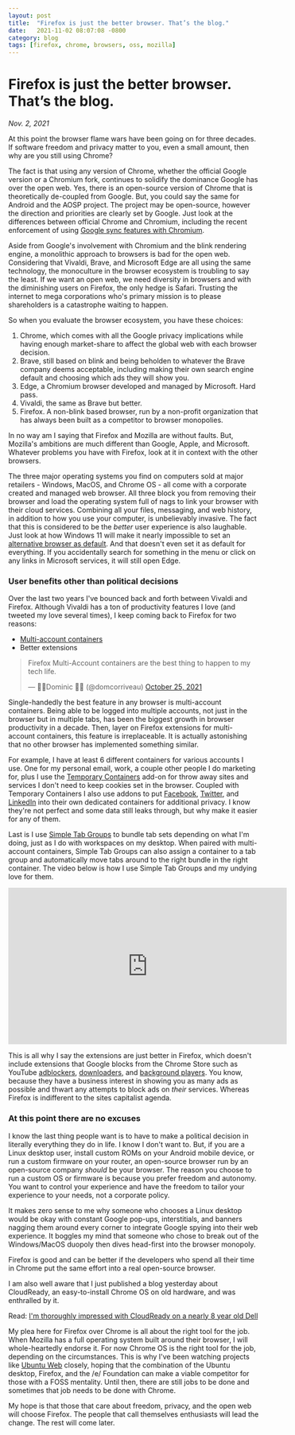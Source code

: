 ```yaml
---
layout: post
title:  "Firefox is just the better browser. That’s the blog."
date:   2021-11-02 08:07:08 -0800
category: blog
tags: [firefox, chrome, browsers, oss, mozilla]
---
```

# Firefox is just the better browser. That’s the blog.
*Nov. 2, 2021*  

At this point the browser flame wars have been going on for three decades. If software freedom and privacy matter to you, even a small amount, then why are you still using Chrome?

The fact is that using any version of Chrome, whether the official Google version or a Chromium fork, continues to solidify the dominance Google has over the open web. Yes, there is an open-source version of Chrome that is theoretically de-coupled from Google. But, you could say the same for Android and the AOSP project. The project may be open-source, however the direction and priorities are clearly set by Google. Just look at the differences between official Chrome and Chromium, including the recent enforcement of using [Google sync features with Chromium](https://blog.chromium.org/2021/01/limiting-private-api-availability-in.html).

Aside from Google's involvement with Chromium and the blink rendering engine, a monolithic approach to browsers is bad for the open web. Considering that Vivaldi, Brave, and Microsoft Edge are all using the same technology, the monoculture in the browser ecosystem is troubling to say the least. If we want an open web, we need diversity in browsers and with the diminishing users on Firefox, the only hedge is Safari. Trusting the internet to mega corporations who's primary mission is to please shareholders is a catastrophe waiting to happen. 

So when you evaluate the browser ecosystem, you have these choices:
1. Chrome, which comes with all the Google privacy implications while having enough market-share to affect the global web with each browser decision.
2. Brave, still based on blink and being beholden to whatever the Brave company deems acceptable, including making their own search engine default and choosing which ads they will show you.
3. Edge, a Chromium browser developed and managed by Microsoft. Hard pass.
4. Vivaldi, the same as Brave but better.
5. Firefox. A non-blink based browser, run by a non-profit organization that has always been built as a competitor to browser monopolies.

In no way am I saying that Firefox and Mozilla are without faults. But, Mozilla's ambitions are much different than Google, Apple, and Microsoft. Whatever problems you have with Firefox, look at it in context with the other browsers.

The three major operating systems you find on computers sold at major retailers - Windows, MacOS, and Chrome OS - all come with a corporate created and managed web browser. All three block you from removing their browser and load the operating system full of nags to link your browser with their cloud services. Combining all your files, messaging, and web history, in addition to how you use your computer, is unbelievably invasive. The fact that this is considered to be the *better* user experience is also laughable. Just look at how Windows 11 will make it nearly impossible to set an [alternative browser as default](https://www.theverge.com/22714629/windows-11-microsoft-browser-edge-chrome-firefox). And that doesn't even set it as default for everything. If you accidentally search for something in the menu or click on any links in Microsoft services, it will still open Edge. 

### User benefits other than political decisions
Over the last two years I've bounced back and forth between Vivaldi and Firefox. Although Vivaldi has a ton of productivity features I love (and tweeted my love several times), I keep coming back to Firefox for two reasons:  
* [Multi-account containers](https://addons.mozilla.org/en-US/firefox/addon/multi-account-containers/)
* Better extensions

<blockquote class="twitter-tweet"><p lang="en" dir="ltr">Firefox Multi-Account containers are the best thing to happen to my tech life.</p>&mdash; 🌴🌴Dominic 🌴🌴 (@domcorriveau) <a href="https://twitter.com/domcorriveau/status/1452777983685529601?ref_src=twsrc%5Etfw">October 25, 2021</a></blockquote> <script async src="https://platform.twitter.com/widgets.js" charset="utf-8"></script> 

Single-handedly the best feature in any browser is multi-account containers. Being able to be logged into multiple accounts, not just in the browser but in multiple tabs, has been the biggest growth in browser productivity in a decade. Then, layer on Firefox extensions for multi-account containers, this feature is irreplaceable. It is actually astonishing that no other browser has implemented something similar. 

For example, I have at least 6 different containers for various accounts I use. One for my personal email, work, a couple other people I do marketing for, plus I use the [Temporary Containers](https://github.com/stoically/temporary-containers) add-on for throw away sites and services I don't need to keep cookies set in the browser. Coupled with Temporary Containers I also use addons to put [Facebook](https://addons.mozilla.org/en-US/firefox/addon/facebook-container/?utm_source=addons.mozilla.org&utm_medium=referral&utm_content=search), [Twitter](https://addons.mozilla.org/en-US/firefox/addon/facebook-container/?utm_source=addons.mozilla.org&utm_medium=referral&utm_content=search), and [LinkedIn](https://addons.mozilla.org/en-US/firefox/addon/facebook-container/?utm_source=addons.mozilla.org&utm_medium=referral&utm_content=search) into their own dedicated containers for additional privacy. I know they're not perfect and some data still leaks through, but why make it easier for any of them. 

Last is I use [Simple Tab Groups](https://addons.mozilla.org/en-US/firefox/addon/simple-tab-groups/?utm_source=addons.mozilla.org&utm_medium=referral&utm_content=search) to bundle tab sets depending on what I'm doing, just as I do with workspaces on my desktop. When paired with multi-account containers, Simple Tab Groups can also assign a container to a tab group and automatically move tabs around to the right bundle in the right container. The video below is how I use Simple Tab Groups and my undying love for them. 

<iframe width="560" height="315" src="https://www.youtube.com/embed/KahLvu5JHhs" title="YouTube video player" frameborder="0" allow="accelerometer; autoplay; clipboard-write; encrypted-media; gyroscope; picture-in-picture" allowfullscreen></iframe>

This is all why I say the extensions are just better in Firefox, which doesn't include extensions that Google blocks from the Chrome Store such as YouTube [adblockers](https://addons.mozilla.org/en-US/firefox/addon/adblock-for-youtube/?utm_source=addons.mozilla.org&utm_medium=referral&utm_content=search), [downloaders](https://addons.mozilla.org/en-US/firefox/search/?q=download%20youtube), and [background players](https://addons.mozilla.org/en-US/firefox/addon/youtube-audio/?utm_source=addons.mozilla.org&utm_medium=referral&utm_content=search). You know, because they have a business interest in showing you as many ads as possible and thwart any attempts to block ads on *their* services. Whereas Firefox is indifferent to the sites capitalist agenda. 

### At this point there are no excuses
I know the last thing people want is to have to make a political decision in literally everything they do in life. I know I don't want to. But, if you are a Linux desktop user, install custom ROMs on your Android mobile device, or run a custom firmware on your router, an open-source browser run by an open-source company *should* be your browser. The reason you choose to run a custom OS or firmware is because you prefer freedom and autonomy.  You want to control your experience and have the freedom to tailor your experience to your needs, not a corporate policy.

It makes zero sense to me why someone who chooses a Linux desktop would be okay with constant Google pop-ups, interstitials, and banners nagging them around every corner to integrate Google spying into their web experience. It boggles my mind that someone who chose to break out of the Windows/MacOS duopoly then dives head-first into the browser monopoly. 

Firefox is good and can be better if the developers who spend all their time in Chrome put the same effort into a real open-source browser. 

I am also well aware that I just published a blog yesterday about CloudReady, an easy-to-install Chrome OS on old hardware, and was enthralled by it.

Read: [I'm thoroughly impressed with CloudReady on a nearly 8 year old Dell](https://obscurednarration.com/im-thoroughly-impressed-with-cloudready-on-a-nearly-8-year-old-dell/)

My plea here for Firefox over Chrome is all about the right tool for the job. When Mozilla has a full operating system built around their browser, I will whole-heartedly endorse it. For now Chrome OS is the right tool for the job, depending on the circumstances. This is why I've been watching projects like [Ubuntu Web](https://ubuntu-web.org/) closely, hoping that the combination of the Ubuntu desktop, Firefox, and the /e/ Foundation can make a viable competitor for those with a FOSS mentality. Until then, there are still jobs to be done and sometimes that job needs to be done with Chrome. 

My hope is that those that care about freedom, privacy, and the open web will choose Firefox. The people that call themselves enthusiasts will lead the change. The rest will come later. 
